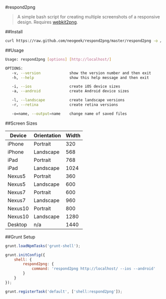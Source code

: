 #respond2png

> A simple bash script for creating multiple screenshots of a responsive design. Requires [webkit2png](https://github.com/paulhammond/webkit2png/).

##Install

```bash
curl https://raw.github.com/neogeek/respond2png/master/respond2png -o /usr/local/bin/respond2png && chmod +x /usr/local/bin/respond2png
```

##Usage

```bash
Usage: respond2png [options] [http://localhost/]

OPTIONS:
   -v, --version             show the version number and then exit
   -h, --help                show this help message and then exit

   -i, --ios                 create iOS device sizes
   -a, --android             create Android device sizes

   -l, --landscape           create landscape versions
   -r, --retina              create retina versions

   -o=name, --output=name    change name of saved files
```

##Screen Sizes

| Device | Orientation | Width |
| ------ | ----------- | ---- |
| iPhone | Portrait | 320 |
| iPhone | Landscape | 568 |
| iPad | Portrait | 768 |
| iPad | Landscape | 1024 |
| Nexus5 | Portrait | 360 |
| Nexus5 | Landscape | 600 |
| Nexus7 | Portrait | 600 |
| Nexus7 | Landscape | 960 |
| Nexus10 | Portrait | 800 |
| Nexus10 | Landscape | 1280 |
| Desktop | n/a | 1440 |

##Grunt Setup

```javascript
grunt.loadNpmTasks('grunt-shell');

grunt.initConfig({
    shell: {
        respond2png: {
            command: 'respond2png http://localhost/ --ios --android'
        }
    }
});

grunt.registerTask('default', ['shell:respond2png']);
```
